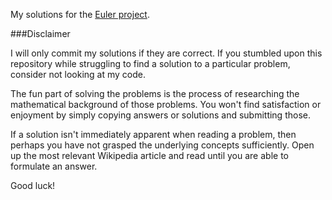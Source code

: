 My solutions for the [Euler project](https://projecteuler.net/problem=1).

###Disclaimer

I will only commit my solutions if they are correct. If you stumbled upon this
repository while struggling to find a solution to a particular problem, consider
not looking at my code.

The fun part of solving the problems is the process of researching the
mathematical background of those problems. You won't find satisfaction or
enjoyment by simply copying answers or solutions and submitting those.

If a solution isn't immediately apparent when reading a problem, then perhaps 
you have not grasped the underlying concepts sufficiently. Open up the most
relevant Wikipedia article and read until you are able to formulate an answer.

Good luck!
